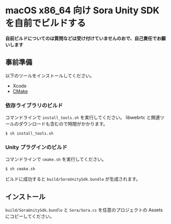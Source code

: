 # macOS x86_64 向け Sora Unity SDK を自前でビルドする

**自前ビルドについてのは質問などは受け付けていませんのおで、自己責任でお願いします**

## 事前準備

以下のツールをインストールしてください。

- Xcode
- [CMake](https://cmake.org/)

### 依存ライブラリのビルド

コマンドラインで `install_tools.sh` を実行してください。
libwebrtc と関連ツールのダウンロードも含むので時間がかかります。

```
$ sh install_tools.sh
```

### Unity プラグインのビルド

コマンドラインで `cmake.sh` を実行してください。

```
$ sh cmake.sh
```

ビルドに成功すると `build/SoraUnitySdk.bundle` が生成されます。

## インストール

`build/SoraUnitySdk.bundle` と `Sora/Sora.cs` を任意のプロジェクトの Assets にコピーしてください。

